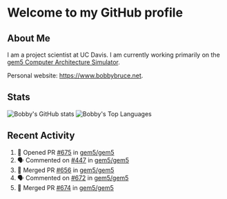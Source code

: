 # Welcome to my GitHub profile

## About Me

I am a project scientist at UC Davis. I am currently working primarily on the [gem5 Computer Architecture Simulator](https://github.com/gem5).

Personal website: <https://www.bobbybruce.net>.

## Stats

![Bobby's GitHub stats](https://github-readme-stats.vercel.app/api?username=bobbyrbruce&show_icons=true&theme=responsive&include_all_commits=true&count_private=true&show=reviews&disable_animations=true)
![Bobby's Top Languages ](https://github-readme-stats.vercel.app/api/top-langs/?username=bobbyrbruce&layout=compact&theme=responsive&count_private=true&langs_count=10&disable_animations=true)

## Recent Activity

<!--START_SECTION:activity-->
1. 💪 Opened PR [#675](https://github.com/gem5/gem5/pull/675) in [gem5/gem5](https://github.com/gem5/gem5)
2. 🗣 Commented on [#447](https://github.com/gem5/gem5/pull/447#issuecomment-1852823275) in [gem5/gem5](https://github.com/gem5/gem5)
3. 🎉 Merged PR [#656](https://github.com/gem5/gem5/pull/656) in [gem5/gem5](https://github.com/gem5/gem5)
4. 🗣 Commented on [#672](https://github.com/gem5/gem5/pull/672#issuecomment-1852817881) in [gem5/gem5](https://github.com/gem5/gem5)
5. 🎉 Merged PR [#674](https://github.com/gem5/gem5/pull/674) in [gem5/gem5](https://github.com/gem5/gem5)
<!--END_SECTION:activity-->
